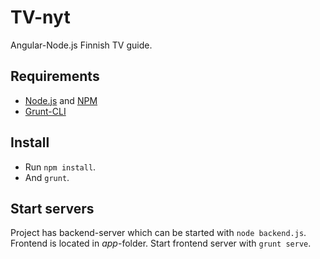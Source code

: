 TV-nyt
==========================

Angular-Node.js Finnish TV guide.

## Requirements

 * [Node.js](https://nodejs.org/en/) and [NPM](https://www.npmjs.com/)
 * [Grunt-CLI](https://github.com/gruntjs/grunt-cli)

## Install
 * Run `npm install`.
 * And `grunt`.

## Start servers

Project has backend-server which can be started with `node backend.js`. Frontend 
is located in *app*-folder. Start frontend server with `grunt serve`.
